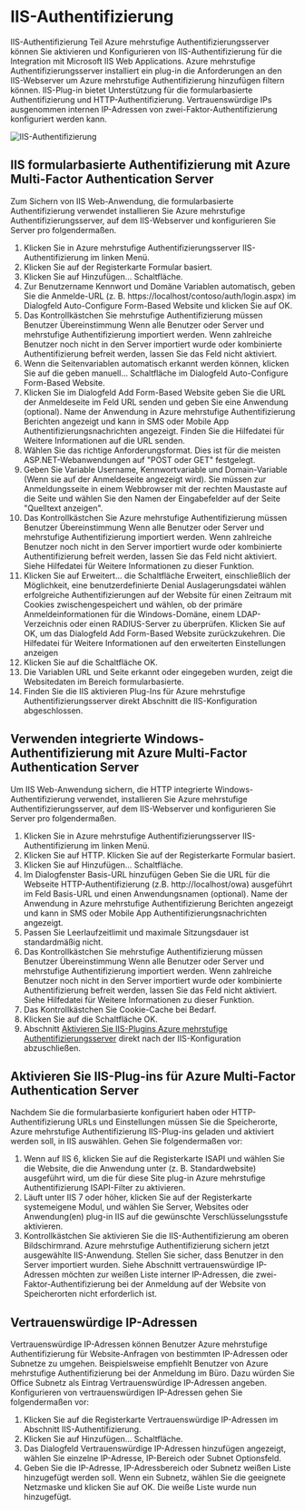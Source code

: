 <properties 
    pageTitle="IIS-Authentifizierung und Azure Multi-Factor Authentication Server"
    description="Dies ist der Azure mehrstufige Authentifizierungsseite, die bei IIS-Authentifizierung und Azure mehrstufige Authentifizierungsserver bereitstellen."
    services="multi-factor-authentication"
    documentationCenter=""
    authors="kgremban"
    manager="femila"
    editor="curtand"/>

<tags
    ms.service="multi-factor-authentication"
    ms.workload="identity"
    ms.tgt_pltfrm="na"
    ms.devlang="na"
    ms.topic="get-started-article"
    ms.date="08/04/2016"
    ms.author="kgremban"/>

# <a name="iis-authentication"></a>IIS-Authentifizierung

IIS-Authentifizierung Teil Azure mehrstufige Authentifizierungsserver können Sie aktivieren und Konfigurieren von IIS-Authentifizierung für die Integration mit Microsoft IIS Web Applications. Azure mehrstufige Authentifizierungsserver installiert ein plug-in die Anforderungen an den IIS-Webserver um Azure mehrstufige Authentifizierung hinzufügen filtern können. IIS-Plug-in bietet Unterstützung für die formularbasierte Authentifizierung und HTTP-Authentifizierung. Vertrauenswürdige IPs ausgenommen internen IP-Adressen von zwei-Faktor-Authentifizierung konfiguriert werden kann.


![IIS-Authentifizierung](./media/multi-factor-authentication-get-started-server-iis/iis.png)


## <a name="using-form-based-iis-authentication-with-azure-multi-factor-authentication-server"></a>IIS formularbasierte Authentifizierung mit Azure Multi-Factor Authentication Server

Zum Sichern von IIS Web-Anwendung, die formularbasierte Authentifizierung verwendet installieren Sie Azure mehrstufige Authentifizierungsserver, auf dem IIS-Webserver und konfigurieren Sie Server pro folgendermaßen.

1. Klicken Sie in Azure mehrstufige Authentifizierungsserver IIS-Authentifizierung im linken Menü.
2. Klicken Sie auf der Registerkarte Formular basiert.
3. Klicken Sie auf Hinzufügen... Schaltfläche.
4. Zur Benutzername Kennwort und Domäne Variablen automatisch, geben Sie die Anmelde-URL (z. B. https://localhost/contoso/auth/login.aspx) im Dialogfeld Auto-Configure Form-Based Website und klicken Sie auf OK.
5. Das Kontrollkästchen Sie mehrstufige Authentifizierung müssen Benutzer Übereinstimmung Wenn alle Benutzer oder Server und mehrstufige Authentifizierung importiert werden. Wenn zahlreiche Benutzer noch nicht in den Server importiert wurde oder kombinierte Authentifizierung befreit werden, lassen Sie das Feld nicht aktiviert.
6. Wenn die Seitenvariablen automatisch erkannt werden können, klicken Sie auf die geben manuell... Schaltfläche im Dialogfeld Auto-Configure Form-Based Website.
7. Klicken Sie im Dialogfeld Add Form-Based Website geben Sie die URL der Anmeldeseite im Feld URL senden und geben Sie eine Anwendung (optional). Name der Anwendung in Azure mehrstufige Authentifizierung Berichten angezeigt und kann in SMS oder Mobile App Authentifizierungsnachrichten angezeigt. Finden Sie die Hilfedatei für Weitere Informationen auf die URL senden.
8. Wählen Sie das richtige Anforderungsformat. Dies ist für die meisten ASP.NET-Webanwendungen auf "POST oder GET" festgelegt.
9. Geben Sie Variable Username, Kennwortvariable und Domain-Variable (Wenn sie auf der Anmeldeseite angezeigt wird). Sie müssen zur Anmeldungsseite in einem Webbrowser mit der rechten Maustaste auf die Seite und wählen Sie den Namen der Eingabefelder auf der Seite "Quelltext anzeigen".
10. Das Kontrollkästchen Sie Azure mehrstufige Authentifizierung müssen Benutzer Übereinstimmung Wenn alle Benutzer oder Server und mehrstufige Authentifizierung importiert werden. Wenn zahlreiche Benutzer noch nicht in den Server importiert wurde oder kombinierte Authentifizierung befreit werden, lassen Sie das Feld nicht aktiviert. Siehe Hilfedatei für Weitere Informationen zu dieser Funktion.
11.  Klicken Sie auf Erweitert... die Schaltfläche Erweitert, einschließlich der Möglichkeit, eine benutzerdefinierte Denial Auslagerungsdatei wählen erfolgreiche Authentifizierungen auf der Website für einen Zeitraum mit Cookies zwischengespeichert und wählen, ob der primäre Anmeldeinformationen für die Windows-Domäne, einem LDAP-Verzeichnis oder einen RADIUS-Server zu überprüfen. Klicken Sie auf OK, um das Dialogfeld Add Form-Based Website zurückzukehren. Die Hilfedatei für Weitere Informationen auf den erweiterten Einstellungen anzeigen
12. Klicken Sie auf die Schaltfläche OK.
13. Die Variablen URL und Seite erkannt oder eingegeben wurden, zeigt die Websitedaten im Bereich formularbasierte.
14. Finden Sie die IIS aktivieren Plug-Ins für Azure mehrstufige Authentifizierungsserver direkt Abschnitt die IIS-Konfiguration abgeschlossen.

## <a name="using-integrated-windows-authentication-with-azure-multi-factor-authentication-server"></a>Verwenden integrierte Windows-Authentifizierung mit Azure Multi-Factor Authentication Server

Um IIS Web-Anwendung sichern, die HTTP integrierte Windows-Authentifizierung verwendet, installieren Sie Azure mehrstufige Authentifizierungsserver, auf dem IIS-Webserver und konfigurieren Sie Server pro folgendermaßen.

1. Klicken Sie in Azure mehrstufige Authentifizierungsserver IIS-Authentifizierung im linken Menü.
2. Klicken Sie auf HTTP. Klicken Sie auf der Registerkarte Formular basiert.
3. Klicken Sie auf Hinzufügen... Schaltfläche.
4. Im Dialogfenster Basis-URL hinzufügen Geben Sie die URL für die Webseite HTTP-Authentifizierung (z.B. http://localhost/owa) ausgeführt im Feld Basis-URL und einen Anwendungsnamen (optional). Name der Anwendung in Azure mehrstufige Authentifizierung Berichten angezeigt und kann in SMS oder Mobile App Authentifizierungsnachrichten angezeigt.
5. Passen Sie Leerlaufzeitlimit und maximale Sitzungsdauer ist standardmäßig nicht.
6. Das Kontrollkästchen Sie mehrstufige Authentifizierung müssen Benutzer Übereinstimmung Wenn alle Benutzer oder Server und mehrstufige Authentifizierung importiert werden. Wenn zahlreiche Benutzer noch nicht in den Server importiert wurde oder kombinierte Authentifizierung befreit werden, lassen Sie das Feld nicht aktiviert. Siehe Hilfedatei für Weitere Informationen zu dieser Funktion.
7. Das Kontrollkästchen Sie Cookie-Cache bei Bedarf.
8. Klicken Sie auf die Schaltfläche OK.
9. Abschnitt [Aktivieren Sie IIS-Plugins Azure mehrstufige Authentifizierungsserver](#enable-iis-plug-ins-for-azure-multi-factor-authentication-server) direkt nach der IIS-Konfiguration abzuschließen.


## <a name="enable-iis-plug-ins-for-azure-multi-factor-authentication-server"></a>Aktivieren Sie IIS-Plug-ins für Azure Multi-Factor Authentication Server

Nachdem Sie die formularbasierte konfiguriert haben oder HTTP-Authentifizierung URLs und Einstellungen müssen Sie die Speicherorte, Azure mehrstufige Authentifizierung IIS-Plug-ins geladen und aktiviert werden soll, in IIS auswählen. Gehen Sie folgendermaßen vor:

1. Wenn auf IIS 6, klicken Sie auf die Registerkarte ISAPI und wählen Sie die Website, die die Anwendung unter (z. B. Standardwebsite) ausgeführt wird, um die für diese Site plug-in Azure mehrstufige Authentifizierung ISAPI-Filter zu aktivieren.
2. Läuft unter IIS 7 oder höher, klicken Sie auf der Registerkarte systemeigene Modul, und wählen Sie Server, Websites oder Anwendung(en) plug-in IIS auf die gewünschte Verschlüsselungsstufe aktivieren.
3. Kontrollkästchen Sie aktivieren Sie die IIS-Authentifizierung am oberen Bildschirmrand. Azure mehrstufige Authentifizierung sichern jetzt ausgewählte IIS-Anwendung. Stellen Sie sicher, dass Benutzer in den Server importiert wurden. Siehe Abschnitt vertrauenswürdige IP-Adressen möchten zur weißen Liste interner IP-Adressen, die zwei-Faktor-Authentifizierung bei der Anmeldung auf der Website von Speicherorten nicht erforderlich ist.


## <a name="trusted-ips"></a>Vertrauenswürdige IP-Adressen

Vertrauenswürdige IP-Adressen können Benutzer Azure mehrstufige Authentifizierung für Website-Anfragen von bestimmten IP-Adressen oder Subnetze zu umgehen. Beispielsweise empfiehlt Benutzer von Azure mehrstufige Authentifizierung bei der Anmeldung im Büro. Dazu würden Sie Office Subnetz als Eintrag Vertrauenswürdige IP-Adressen angeben. Konfigurieren von vertrauenswürdigen IP-Adressen gehen Sie folgendermaßen vor:

1. Klicken Sie auf die Registerkarte Vertrauenswürdige IP-Adressen im Abschnitt IIS-Authentifizierung.
2. Klicken Sie auf Hinzufügen... Schaltfläche.
3. Das Dialogfeld Vertrauenswürdige IP-Adressen hinzufügen angezeigt, wählen Sie einzelne IP-Adresse, IP-Bereich oder Subnet Optionsfeld.
4. Geben Sie die IP-Adresse, IP-Adressbereich oder Subnetz weißen Liste hinzugefügt werden soll. Wenn ein Subnetz, wählen Sie die geeignete Netzmaske und klicken Sie auf OK. Die weiße Liste wurde nun hinzugefügt.
